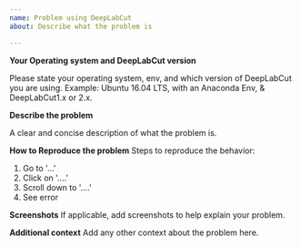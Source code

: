 ```yaml
---
name: Problem using DeepLabCut
about: Describe what the problem is

---
```

**Your Operating system and DeepLabCut version**

Please state your operating system, env, and which version of DeepLabCut you are using.
Example: Ubuntu 16.04 LTS, with an Anaconda Env, & DeepLabCut1.x or 2.x.


**Describe the problem**

A clear and concise description of what the problem is.

**How to Reproduce the problem**
Steps to reproduce the behavior:
1. Go to '...'
2. Click on '....'
3. Scroll down to '....'
4. See error


**Screenshots**
If applicable, add screenshots to help explain your problem.


**Additional context**
Add any other context about the problem here.
